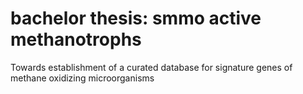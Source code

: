# bachelor thesis: smmo active methanotrophs
Towards establishment of a curated database for signature genes of methane oxidizing microorganisms

